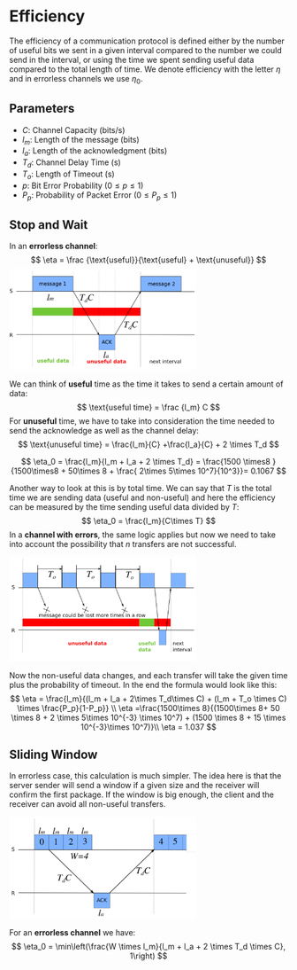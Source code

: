 # Efficiency

The efficiency of a communication protocol is defined either by the number of useful bits we sent in a given interval compared to the number we could send in the interval, or  using the time we spent sending useful data compared to the total length of time. We denote efficiency with the letter $\eta$ and in errorless channels we use $\eta_0$.

## Parameters

- $C$: Channel Capacity (bits/s)
- $l_m$: Length of the message (bits)
- $l_a$: Length of the acknowledgment (bits)
- $T_d$: Channel Delay Time (s)
- $T_o$: Length of Timeout (s)
- $p$: Bit Error Probability ($0 \le p \le 1$)
- $P_p$: Probability of Packet Error ($0 \le P_p \le 1$)

## Stop and Wait

In an **errorless channel**:
$$
\eta = \frac {\text{useful}}{\text{useful} + \text{unuseful}}
$$
<img src="Resources/12 - Efficiency/image-20210527140721079.png" alt="image-20210527140721079" style="zoom:33%;" />

We can think of **useful** time as the time it takes to send a certain amount of data:
$$
\text{useful time} = \frac {l_m} C
$$
For **unuseful** time, we have to take into consideration the time needed to send the acknowledge as well as the channel delay:
$$
\text{unuseful time} = \frac{l_m}{C} +\frac{l_a}{C} + 2 \times T_d
$$

$$
\eta_0 = \frac{l_m}{l_m + l_a + 2 \times T_d} = \frac{1500 \times8 }{1500\times8 + 50\times 8 + \frac{ 2\times 5\times 10^7}{10^3}}= 0.1067
$$




Another way to look at this is by total time. We can say that $T$ is the total time we are sending data (useful and non-useful) and here the efficiency can be measured by the time sending useful data divided by $T$:
$$
\eta_0 = \frac{l_m}{C\times T}
$$
In a **channel with errors**, the same logic applies but now we need to take into account the possibility that $n$ transfers are not successful.

<img src="Resources/12 - Efficiency/image-20210527142951139.png" alt="image-20210527142951139" style="zoom:33%;" />

Now the non-useful data changes, and each transfer will take the given time plus the probability of timeout. In the end the formula would look like this:
$$
\eta = \frac{l_m}{(l_m + l_a + 2\times T_d\times C) + (l_m + T_o \times C) \times \frac{P_p}{1-P_p}} \\
\eta =\frac{1500\times 8}{(1500\times 8+ 50 \times 8 + 2 \times 5\times 10^{-3} \times 10^7) + (1500 \times 8 + 15 \times 10^{-3}\times 10^7)}\\
\eta = 1.037
$$


## Sliding Window

In errorless case, this calculation is much simpler. The idea here is that the server sender will send a window if a given size and the receiver will confirm the first package. If the window is big enough, the client and the receiver can avoid all non-useful transfers.

<img src="Resources/12 - Efficiency/image-20210527143632169.png" alt="image-20210527143632169" style="zoom:33%;" />

For an **errorless channel** we have:
$$
\eta_0 = \min\left(\frac{W \times l_m}{l_m + l_a + 2 \times T_d \times C}, 1\right)
$$
 